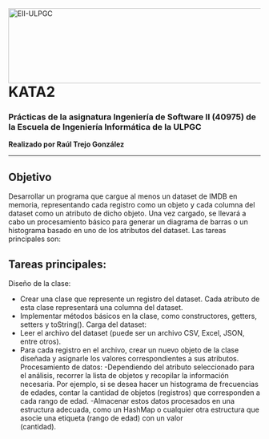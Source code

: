 <a href="https://www.eii.ulpgc.es" target="_blank">
  <img src="https://www.eii.ulpgc.es/sites/default/files/eii-acron-mod.png" alt="EII-ULPGC" style="float: right; width: 516px; height: 150px;" />
</a>

# KATA2
### Prácticas de la asignatura Ingeniería de Software II (40975) de la Escuela de Ingeniería Informática de la ULPGC  
**Realizado por Raúl Trejo González**

---

## Objetivo
Desarrollar un programa que cargue al menos un dataset de IMDB en memoria, representando cada registro como un objeto y cada columna del dataset como un atributo de dicho objeto. Una vez cargado, se llevará a cabo un procesamiento básico para generar un diagrama de barras o un histograma basado en uno de los atributos del dataset. Las tareas principales son:

## Tareas principales:
Diseño de la clase:
  - Crear una clase que represente un registro del dataset. Cada atributo de esta clase representará una columna del dataset.
  - Implementar métodos básicos en la clase, como constructores, getters, setters y toString().
Carga del dataset:
  - Leer el archivo del dataset (puede ser un archivo CSV, Excel, JSON, entre otros).
  - Para cada registro en el archivo, crear un nuevo objeto de la clase diseñada y asignarle los valores correspondientes a sus atributos.
Procesamiento de datos:
  -Dependiendo del atributo seleccionado para el análisis, recorrer la lista de objetos y recopilar la información necesaria. Por ejemplo, si se desea hacer un 
  histograma de frecuencias de edades, contar la cantidad de objetos (registros) que corresponden a cada rango de edad.
  -Almacenar estos datos procesados en una estructura adecuada, como un HashMap o cualquier otra estructura que asocie una etiqueta (rango de edad) con un valor   
  (cantidad).
